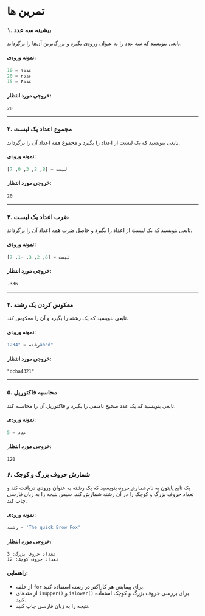# تمرین ها

### ۱. بیشینه سه عدد  
تابعی بنویسید که سه عدد را به عنوان ورودی بگیرد و بزرگ‌ترین آن‌ها را برگرداند.

#### نمونه ورودی:
```python
عدد۱ = 10
عدد۲ = 20
عدد۳ = 15
```

#### خروجی مورد انتظار:
```
20
```

---

### ۲. مجموع اعداد یک لیست  
تابعی بنویسید که یک لیست از اعداد را بگیرد و مجموع همه اعداد آن را برگرداند.

#### نمونه ورودی:
```python
لیست = [8, 2, 3, 0, 7]
```

#### خروجی مورد انتظار:
```
20
```

---

### ۳. ضرب اعداد یک لیست  
تابعی بنویسید که یک لیست از اعداد را بگیرد و حاصل ضرب همه اعداد آن را برگرداند.

#### نمونه ورودی:
```python
لیست = [8, 2, 3, -1, 7]
```

#### خروجی مورد انتظار:
```
-336
```

---

### ۴. معکوس کردن یک رشته  
تابعی بنویسید که یک رشته را بگیرد و آن را معکوس کند.

#### نمونه ورودی:
```python
رشته = "1234abcd"
```

#### خروجی مورد انتظار:
```
"dcba4321"
```

---

### ۵. محاسبه فاکتوریل  
تابعی بنویسید که یک عدد صحیح نامنفی را بگیرد و فاکتوریل آن را محاسبه کند.

#### نمونه ورودی:
```python
عدد = 5
```

#### خروجی مورد انتظار:
```
120
```
### ۶. شمارش حروف بزرگ و کوچک

یک تابع پایتون به نام `شمارش_حروف` بنویسید که یک رشته به عنوان ورودی دریافت کند و تعداد حروف بزرگ و کوچک را در آن رشته شمارش کند. سپس نتیجه را به زبان فارسی چاپ کند.

#### نمونه ورودی:
```python
رشته = 'The quick Brow Fox'
```

#### خروجی مورد انتظار:
```
تعداد حروف بزرگ: 3
تعداد حروف کوچک: 12
```

#### راهنمایی:
- از حلقه `for` برای پیمایش هر کاراکتر در رشته استفاده کنید.
- از متد‌های `isupper()` و `islower()` برای بررسی حروف بزرگ و کوچک استفاده کنید.
- نتیجه را به زبان فارسی چاپ کنید.
